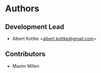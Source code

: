 # Authors

## Development Lead

-   Albert Kottke \<<albert.kottke@gmail.com>\>

## Contributors

-   Maxim Millen
